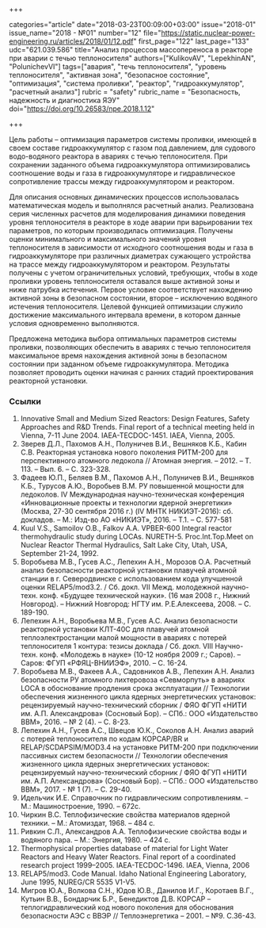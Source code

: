 +++

categories="article"
date="2018-03-23T00:09:00+03:00"
issue="2018-01"
issue_name="2018 - №01"
number="12"
file="https://static.nuclear-power-engineering.ru/articles/2018/01/12.pdf"
first_page="122"
last_page="133"
udc="621.039.586"
title="Анализ процессов массопереноса в реакторе при аварии с течью теплоносителя"
authors=["KulikovAV", "LepekhinAN", "PolunichevVI"]
tags=["авария", "течь теплоносителя", "уровень теплоносителя", "активная зона", "безопасное состояние", "оптимизация", "система проливки", "реактор", "гидроаккумулятор", "расчетный анализ"]
rubric = "safety"
rubric_name = "Безопасность, надежность и диагностика ЯЭУ"
doi="https://doi.org/10.26583/npe.2018.1.12"

+++

Цель работы – оптимизация параметров системы проливки, имеющей в своем составе гидроаккумулятор с газом под давлением, для судового водо-водяного реактора в авариях с течью теплоносителя. При сохранении заданного объема гидроаккумулятора оптимизировались соотношение воды и газа в гидроаккумуляторе и гидравлическое сопротивление трассы между гидроаккумулятором и реактором.

Для описания основных динамических процессов использовалась математическая модель и выполнялся расчетный анализ. Реализована серия численных расчетов для моделирования динамики поведения уровня теплоносителя в реакторе в ходе аварии при варьировании тех параметров, по которым производилась оптимизация. Получены оценки минимального и максимального значений уровня теплоносителя в зависимости от исходного соотношения воды и газа в гидроаккумуляторе при различных диаметрах сужающего устройства на трассе между гидроаккумулятором и реактором. Результаты получены с учетом ограничительных условий, требующих, чтобы в ходе проливки уровень теплоносителя оставался выше активной зоны и ниже патрубка истечения. Первое условие соответствует нахождению активной зоны в безопасном состоянии, второе – исключению водяного истечения теплоносителя. Целевой функцией оптимизации служило достижение максимального интервала времени, в котором данные условия одновременно выполняются.

Предложена методика выбора оптимальных параметров системы проливки, позволяющих обеспечить в авариях с течью теплоносителя максимальное время нахождения активной зоны в безопасном состоянии при заданном объеме гидроаккумулятора. Методика позволяет проводить оценки начиная с ранних стадий проектирования реакторной установки.

### Ссылки

1. Innovative Small and Medium Sized Reactors: Design Features, Safety Approaches and R&D Trends. Final report of a technical meeting held in Vienna, 7-11 June 2004. IAEA-TECDOC-1451. IAEA, Vienna, 2005.
2. Зверев Д.Л., Пахомов А.Н., Полуничев В.И., Вешняков К.Б., Кабин С.В. Реакторная установка нового поколения РИТМ-200 для перспективного атомного ледокола // Атомная энергия. – 2012. – Т. 113. – Вып. 6. – С. 323-328.
3. Фадеев Ю.П., Беляев В.М., Пахомов А.Н., Полуничев В.И., Вешняков К.Б., Турусов А.Ю., Воробьев В.М. РУ повышенной мощности для ледоколов. IV Международная научно-техническая конференция «Инновационные проекты и технологии ядерной энергетики» (Москва, 27-30 сентября 2016 г.) (IV МНТК НИКИЭТ-2016): сб. докладов. – М.: Изд-во АО «НИКИЭТ», 2016. – Т.1. – С. 577-581
4. Kuul V.S., Samoilov O.B., Falkov A.A. VPBER-600 Integral reactor thermohydraulic study during LOCAs. NURETH-5. Proc.Int.Top.Meet on Nuclear Reactor Thermal Hydraulics, Salt Lake City, Utah, USA, September 21-24, 1992.
5. Воробьева М.В., Гусев А.С., Лепехин А.Н., Морозов О.А. Расчетный анализ безопасности реакторной установки плавучей атомной станции в г. Северодвинске с использованием кода улучшенной оценки RELAP5/mod3.2. / Сб. докл. VII Межд. молодежной научно-техн. конф. «Будущее технической науки». (16 мая 2008 г., Нижний Новгород). – Нижний Новгород: НГТУ им. Р.Е.Алексеева, 2008. – С. 189-190.
6. Лепехин А.Н., Воробьева М.В., Гусев А.С. Анализ безопасности реакторной установки КЛТ-40С для плавучей атомной теплоэлектростанции малой мощности в авариях с потерей теплоносителя 1 контура: тезисы доклада / Сб. докл. VIII Научно-техн. конф. «Молодежь в науке» (10-12 ноября 2009 г.; Саров). – Саров: ФГУП «РФЯЦ-ВНИИЭФ», 2010. – С. 16-24.
7. Воробьева М.В., Факеев А.А., Садовников А.В., Лепехин А.Н. Анализ безопасности РУ атомного лихтеровоза «Севморпуть» в авариях LOCA в обоснование продления срока эксплуатации // Технологии обеспечения жизненного цикла ядерных энергетических установок: рецензируемый научно-технический сборник / ФЯО ФГУП «НИТИ им. А.П. Александрова» (Сосновый Бор). – СПб.: ООО «Издательство ВВМ», 2016. – № 2 (4). – С. 8-23.
8. Лепехин А.Н., Гусев А.С., Швецов Ю.К., Соколов А.Н. Анализ аварий c потерей теплоносителя по кодам КОРСАР/BR и RELAP/SCDAPSIM/MOD3.4 на установке РИТМ-200 при подключении пассивных систем безопасности // Технологии обеспечения жизненного цикла ядерных энергетических установок: рецензируемый научно-технический сборник / ФЯО ФГУП «НИТИ им. А.П. Александрова» (Сосновый Бор). – СПб.: ООО «Издательство ВВМ», 2017. - № 1 (7). – С. 29-40.
9. Идельчик И.Е. Справочник по гидравлическим сопротивлениям. – М.: Машиностроение, 1990. – 672с.
10. Чиркин В.С. Теплофизические свойства материалов ядерной техники. – М.: Атомиздат, 1968. – 484 с.
11. Ривкин С.Л., Александpов А.А. Теплофизические свойства воды и водяного пара. – М.: Энергия, 1980. – 424 с.
12. Thermophysical properties database of material for Light Water Reactors and Heavy Water Reactors. Final report of a coordinated research project 1999–2005. IAEA-TECDOC-1496. IAEA, Vienna, 2006
13. RELAP5/mod3. Сode Manual. Idaho National Engineering Laboratory, June 1995, NUREG/CR 5535 V1-V5.
14. Мигров Ю.А., Волкова С.Н., Юдов Ю.В., Данилов И.Г., Коротаев В.Г., Кутьин В.В., Бондарчик Б.Р., Бенедиктов Д.В. КОРСАР – теплогидравлический код нового поколения для обоснования безопасности АЭС с ВВЭР // Теплоэнергетика – 2001. – №9. С.36-43.